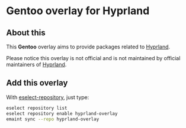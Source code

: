 # Gentoo overlay for Hyprland

## About this

This **Gentoo** overlay aims to provide packages related to
[Hyprland](https://hyprland.org/).

Please notice this overlay is not official and is not maintained by official
maintainers of [Hyprland](https://hyprland.org/).

## Add this overlay

With [eselect-repository](https://wiki.gentoo.org/wiki/Eselect/Repository), just type:

```bash
eselect repository list
eselect repository enable hyprland-overlay
emaint sync --repo hyprland-overlay
```
